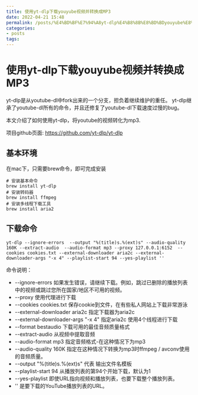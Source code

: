 ```yaml
---
title: 使用yt-dlp下载youyube视频并转换成MP3
date: 2022-04-21 15:48
permalink: /posts/%E4%BD%BF%E7%94%A8yt-dlp%E4%B8%8B%E8%BD%BDyouyube%E8%A7%86%E9%A2%91%E5%B9%B6%E8%BD%AC%E6%8D%A2%E6%88%90MP3
categories:
- posts
tags: 
---
```

# 使用yt-dlp下载youyube视频并转换成MP3

yt-dlp是从youtube-dl中fork出来的一个分支，担负着继续维护的重任。
yt-dlp继承了youtube-dl所有的命令，并且还修复了youtube-dl下载速度过慢的bug。

本文介绍了如何使用yt-dlp，将youtube的视频转化为mp3.

项目github页面: https://github.com/yt-dlp/yt-dlp

## 基本环境

在mac下，只需要brew命令，即可完成安装

```shell
# 安装基本命令
brew install yt-dlp
# 安装转码器
brew install ffmpeg
# 安装多线程下载工具
brew install aria2
```

## 下载命令

```shell
yt-dlp --ignore-errors  --output "%(title)s.%(ext)s" --audio-quality 160K --extract-audio  --audio-format mp3 --proxy 127.0.0.1:6152  --cookies cookies.txt --external-downloader aria2c --external-downloader-args "-x 4" --playlist-start 94 --yes-playlist ''
```

命令说明：

+ --ignore-errors 如果发生错误，请继续下载。例如，跳过已删除的播放列表中的视频或跳过您所在国家/地区不可用的视频。
+ --proxy 使用代理进行下载
+ --cookies cookies.txt 保存cookie到文件，在有些私人网站上下载非常游泳
+ --external-downloader aria2c 指定下载器为aria2c
+ --external-downloader-args "-x 4" 指定aria2c 使用4个线程进行下载
+ --format bestaudio 下载可用的最佳音频质量格式
+ --extract-audio 从视频中提取音频
+ --audio-format mp3 指定音频格式-在这种情况下为mp3
+ --audio-quality 160K 指定在这种情况下转换为mp3时ffmpeg / avconv使用的音频质量。
+ --output "%(title)s.%(ext)s" 代表 输出文件名模板
+ --playlist-start 94 从播放列表的第94个开始下载，默认为1
+ --yes-playlist 即使URL指向视频和播放列表，也要下载整个播放列表。
+ '' 是要下载的YouTube播放列表的URL。
